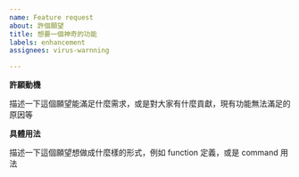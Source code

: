 ```yaml
---
name: Feature request
about: 許個願望
title: 想要一個神奇的功能
labels: enhancement
assignees: virus-warnning

---
```


**許願動機**

描述一下這個願望能滿足什麼需求，或是對大家有什麼貢獻，現有功能無法滿足的原因等

**具體用法**

描述一下這個願望想做成什麼樣的形式，例如 function 定義，或是 command 用法

